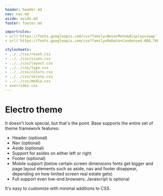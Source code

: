 ```yaml
---
header: header.md
nav: nav.md
aside: aside.md
footer: footer.md

importrules:
- url('https://fonts.googleapis.com/css?family=Nova+Mono&display=swap');
- url('https://fonts.googleapis.com/css?family=Roboto+Condensed:400,700&display=swap');    

stylesheets:
- ../../css/reset.css
- ../../css/sizes.css
- ../../css/layout.css
- ../../css/type.css
- ../../css/colors.css
- ../../css/skinny.css
- ../../css/media.css
- overrides.css
---
```


# Electro theme

It doesn't look special, but that's the point. Base supports the
entire set of theme framework features:

* Header (optional)
* Nav (optional)
* Aside (optional)
* Support for asides on either left or right
* Footer (optional)
* Mobile support (below certain screen dimensions fonts get bigger
and page layout elements such as aside, nav and footer disappear, 
depending on how limited screen real estate gets)
* Full support even low-end browsers; Javascript is optional


It's easy to customize with minimal additions to CSS.

